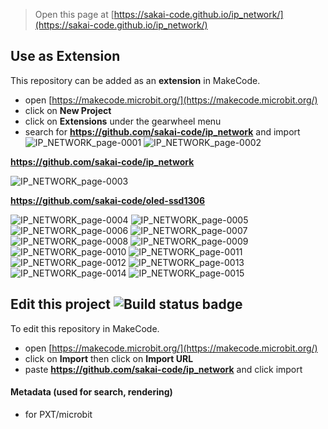 
> Open this page at [https://sakai-code.github.io/ip_network/](https://sakai-code.github.io/ip_network/)

## Use as Extension

This repository can be added as an **extension** in MakeCode.

* open [https://makecode.microbit.org/](https://makecode.microbit.org/)
* click on **New Project**
* click on **Extensions** under the gearwheel menu
* search for **https://github.com/sakai-code/ip_network** and import
![IP_NETWORK_page-0001](https://user-images.githubusercontent.com/76587090/111240660-fe735e00-863e-11eb-9588-544c60cb92ed.jpg)
![IP_NETWORK_page-0002](https://user-images.githubusercontent.com/76587090/111240665-ffa48b00-863e-11eb-9c90-84e258fc4e97.jpg)

**https://github.com/sakai-code/ip_network**

![IP_NETWORK_page-0003](https://user-images.githubusercontent.com/76587090/111240666-ffa48b00-863e-11eb-804c-6369f2bb2296.jpg)

**https://github.com/sakai-code/oled-ssd1306**

![IP_NETWORK_page-0004](https://user-images.githubusercontent.com/76587090/111240668-003d2180-863f-11eb-8cf6-bb47560f67e2.jpg)
![IP_NETWORK_page-0005](https://user-images.githubusercontent.com/76587090/111240669-00d5b800-863f-11eb-9a9a-75a5547477d7.jpg)
![IP_NETWORK_page-0006](https://user-images.githubusercontent.com/76587090/111240671-00d5b800-863f-11eb-8cfd-ac7016142dcb.jpg)
![IP_NETWORK_page-0007](https://user-images.githubusercontent.com/76587090/111240673-016e4e80-863f-11eb-91b3-0fe13c403682.jpg)
![IP_NETWORK_page-0008](https://user-images.githubusercontent.com/76587090/111240674-016e4e80-863f-11eb-92b7-aa4bde1fb1f2.jpg)
![IP_NETWORK_page-0009](https://user-images.githubusercontent.com/76587090/111240675-0206e500-863f-11eb-9aaa-d8b52a3c74e5.jpg)
![IP_NETWORK_page-0010](https://user-images.githubusercontent.com/76587090/111240676-0206e500-863f-11eb-8e78-1b610b43ed06.jpg)
![IP_NETWORK_page-0011](https://user-images.githubusercontent.com/76587090/111240678-029f7b80-863f-11eb-9502-557facb12df9.jpg)
![IP_NETWORK_page-0012](https://user-images.githubusercontent.com/76587090/111240679-029f7b80-863f-11eb-8478-fba338da99a3.jpg)
![IP_NETWORK_page-0013](https://user-images.githubusercontent.com/76587090/111240680-03381200-863f-11eb-9232-e34ef2b93050.jpg)
![IP_NETWORK_page-0014](https://user-images.githubusercontent.com/76587090/111240683-03381200-863f-11eb-895f-cef0aa2dd451.jpg)
![IP_NETWORK_page-0015](https://user-images.githubusercontent.com/76587090/111240685-03d0a880-863f-11eb-9fd8-8ee0c7687e79.jpg)


## Edit this project ![Build status badge](https://github.com/sakai-code/ip_network/workflows/MakeCode/badge.svg)

To edit this repository in MakeCode.

* open [https://makecode.microbit.org/](https://makecode.microbit.org/)
* click on **Import** then click on **Import URL**
* paste **https://github.com/sakai-code/ip_network** and click import



#### Metadata (used for search, rendering)

* for PXT/microbit
<script src="https://makecode.com/gh-pages-embed.js"></script><script>makeCodeRender("{{ site.makecode.home_url }}", "{{ site.github.owner_name }}/{{ site.github.repository_name }}");</script>
